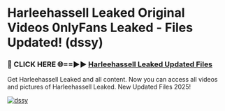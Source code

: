 # Harleehassell Leaked Original Videos 0nlyFans Leaked - Files Updated! (dssy)

<h3>🔴 CLICK HERE 🌐==►► <a href="https://tinyurl.com/2wckxsce" rel="nofollow">Harleehassell Leaked Updated Files</a></h3>

Get Harleehassell Leaked and all content. Now you can access all videos and pictures of Harleehassell Leaked. New Updated Files 2025!

[![dssy](https://i.imgur.com/AFduVYN.gif)](https://tinyurl.com/2wckxsce)

